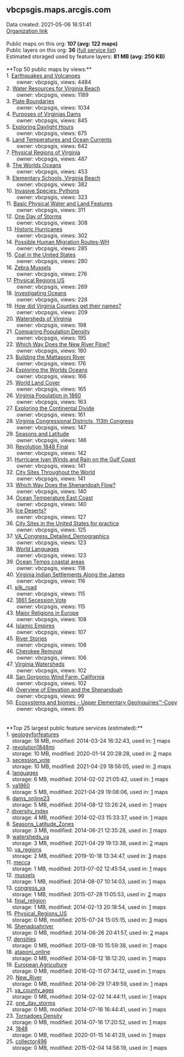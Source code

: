 <h2>vbcpsgis.maps.arcgis.com</h2> Data created: 2021-05-06 16:51:41 <br /><a target='new' href='https://vbcpsgis.maps.arcgis.com'>Organization link</a><br /><br />Public maps on this org: <b>107 (avg: 122 maps)</b><br />Public layers on this org: <b>36 </b>(<a target='new' href='https://services.arcgis.com/7nyQeu9yVYGEprbT/ArcGIS/rest/services'>full service list</a>)<br />Estimated storaged used by feature layers: <b>81 MB (avg: 250 KB)</b><br /><br />**Top 50 public maps by views:**<br />  1. <a target='new' href='https://www.arcgis.com/home/item.html?id=d203ffa697a947b99ef6e568a189f09f'>Earthquakes and Volcanoes</a> <br />  &nbsp;&nbsp;&nbsp;&nbsp; &nbsp;&nbsp;owner: vbcpsgis, views: 4484<br />  2. <a target='new' href='https://www.arcgis.com/home/item.html?id=708923368bc945d299f98c968c244632'>Water Resources for Virginia Beach</a> <br />  &nbsp;&nbsp;&nbsp;&nbsp; &nbsp;&nbsp;owner: vbcpsgis, views: 1189<br />  3. <a target='new' href='https://www.arcgis.com/home/item.html?id=1eea8dba08b64a6ca08519067c7df2d9'>Plate Boundaries</a> <br />  &nbsp;&nbsp;&nbsp;&nbsp; &nbsp;&nbsp;owner: vbcpsgis, views: 1034<br />  4. <a target='new' href='https://www.arcgis.com/home/item.html?id=c4c8e9caa6294ae1b9e160daedf49479'>Purposes of Virginias Dams</a> <br />  &nbsp;&nbsp;&nbsp;&nbsp; &nbsp;&nbsp;owner: vbcpsgis, views: 845<br />  5. <a target='new' href='https://www.arcgis.com/home/item.html?id=81891f359673473089ec9d36001ff900'>Exploring Daylight Hours</a> <br />  &nbsp;&nbsp;&nbsp;&nbsp; &nbsp;&nbsp;owner: vbcpsgis, views: 675<br />  6. <a target='new' href='https://www.arcgis.com/home/item.html?id=779d782d02584483ac89c7965f3bc4fc'>Land Temperatures and Ocean Currents</a> <br />  &nbsp;&nbsp;&nbsp;&nbsp; &nbsp;&nbsp;owner: vbcpsgis, views: 642<br />  7. <a target='new' href='https://www.arcgis.com/home/item.html?id=94cd4902e1d24f19a932a34ff42397f4'>Physical Regions of Virginia</a> <br />  &nbsp;&nbsp;&nbsp;&nbsp; &nbsp;&nbsp;owner: vbcpsgis, views: 487<br />  8. <a target='new' href='https://www.arcgis.com/home/item.html?id=594072631a48412eb2cd2a02c4a53b41'>The Worlds Oceans</a> <br />  &nbsp;&nbsp;&nbsp;&nbsp; &nbsp;&nbsp;owner: vbcpsgis, views: 453<br />  9. <a target='new' href='https://www.arcgis.com/home/item.html?id=cbba5c66c85049dea356da47cdc46993'>Elementary Schools, Virginia Beach</a> <br />  &nbsp;&nbsp;&nbsp;&nbsp; &nbsp;&nbsp;owner: vbcpsgis, views: 382<br />  10. <a target='new' href='https://www.arcgis.com/home/item.html?id=f8f6b222a7774ff7b5c5772f1b5464c1'>Invasive Species: Pythons</a> <br />  &nbsp;&nbsp;&nbsp;&nbsp; &nbsp;&nbsp;owner: vbcpsgis, views: 323<br />  11. <a target='new' href='https://www.arcgis.com/home/item.html?id=3c869c26db0548fba9deae6a1942b45b'>Basic Physical Water and Land Features</a> <br />  &nbsp;&nbsp;&nbsp;&nbsp; &nbsp;&nbsp;owner: vbcpsgis, views: 311<br />  12. <a target='new' href='https://www.arcgis.com/home/item.html?id=176458c878984a7785d12eef03abbcdd'>One Day of Storms</a> <br />  &nbsp;&nbsp;&nbsp;&nbsp; &nbsp;&nbsp;owner: vbcpsgis, views: 308<br />  13. <a target='new' href='https://www.arcgis.com/home/item.html?id=86b97745fa0e4696abe587e4cbf8c6e0'>Historic Hurricanes</a> <br />  &nbsp;&nbsp;&nbsp;&nbsp; &nbsp;&nbsp;owner: vbcpsgis, views: 302<br />  14. <a target='new' href='https://www.arcgis.com/home/item.html?id=b3e40bb0618f4a3eb9bdce07c07f5513'>Possible Human Migration Routes-WH</a> <br />  &nbsp;&nbsp;&nbsp;&nbsp; &nbsp;&nbsp;owner: vbcpsgis, views: 285<br />  15. <a target='new' href='https://www.arcgis.com/home/item.html?id=8790b0d29cb148e7ba8c105a3a92c828'>Coal in the United States</a> <br />  &nbsp;&nbsp;&nbsp;&nbsp; &nbsp;&nbsp;owner: vbcpsgis, views: 280<br />  16. <a target='new' href='https://www.arcgis.com/home/item.html?id=c40be6efc7db4659be2bdf0cf44b3dcf'>Zebra Mussels</a> <br />  &nbsp;&nbsp;&nbsp;&nbsp; &nbsp;&nbsp;owner: vbcpsgis, views: 276<br />  17. <a target='new' href='https://www.arcgis.com/home/item.html?id=3454ef5e9df545468f8e4a0a9380211a'>Physical Regions US</a> <br />  &nbsp;&nbsp;&nbsp;&nbsp; &nbsp;&nbsp;owner: vbcpsgis, views: 269<br />  18. <a target='new' href='https://www.arcgis.com/home/item.html?id=9ecf5e9a4638448ebe4005c0caedf2db'>Investigating Oceans</a> <br />  &nbsp;&nbsp;&nbsp;&nbsp; &nbsp;&nbsp;owner: vbcpsgis, views: 228<br />  19. <a target='new' href='https://www.arcgis.com/home/item.html?id=b1a510a32629402e8beaf4580a8be237'>How did Virginia Counties get their names?</a> <br />  &nbsp;&nbsp;&nbsp;&nbsp; &nbsp;&nbsp;owner: vbcpsgis, views: 209<br />  20. <a target='new' href='https://www.arcgis.com/home/item.html?id=24db29c906a840f5be63defdc273b7d5'>Watersheds of Virginia</a> <br />  &nbsp;&nbsp;&nbsp;&nbsp; &nbsp;&nbsp;owner: vbcpsgis, views: 198<br />  21. <a target='new' href='https://www.arcgis.com/home/item.html?id=a39251d8b6104ed5a809acdc94ec5dbf'>Comparing Population Density</a> <br />  &nbsp;&nbsp;&nbsp;&nbsp; &nbsp;&nbsp;owner: vbcpsgis, views: 195<br />  22. <a target='new' href='https://www.arcgis.com/home/item.html?id=438b37a4b57143dbb034baef6302cee2'>Which Way Does the New River Flow?</a> <br />  &nbsp;&nbsp;&nbsp;&nbsp; &nbsp;&nbsp;owner: vbcpsgis, views: 180<br />  23. <a target='new' href='https://www.arcgis.com/home/item.html?id=4e45b75b2e434239b7211aa7f9f1a828'>Building the Mattaponi River</a> <br />  &nbsp;&nbsp;&nbsp;&nbsp; &nbsp;&nbsp;owner: vbcpsgis, views: 176<br />  24. <a target='new' href='https://www.arcgis.com/home/item.html?id=827c94c856ef4752a24de0832c4313a2'>Exploring the Worlds Oceans</a> <br />  &nbsp;&nbsp;&nbsp;&nbsp; &nbsp;&nbsp;owner: vbcpsgis, views: 166<br />  25. <a target='new' href='https://www.arcgis.com/home/item.html?id=376f1eefc292421ba2f5e3d7965d3463'>World Land Cover</a> <br />  &nbsp;&nbsp;&nbsp;&nbsp; &nbsp;&nbsp;owner: vbcpsgis, views: 165<br />  26. <a target='new' href='https://www.arcgis.com/home/item.html?id=5daab83a628d4b8c92e1f289e9631b9e'>Virginia Population in 1860</a> <br />  &nbsp;&nbsp;&nbsp;&nbsp; &nbsp;&nbsp;owner: vbcpsgis, views: 163<br />  27. <a target='new' href='https://www.arcgis.com/home/item.html?id=1d547c92734b41c5b86519f142094e1e'>Exploring the Continental Divide</a> <br />  &nbsp;&nbsp;&nbsp;&nbsp; &nbsp;&nbsp;owner: vbcpsgis, views: 161<br />  28. <a target='new' href='https://www.arcgis.com/home/item.html?id=3951f29a00ee4961b9463abc9950c7b1'>Virginia Congressional Districts, 113th Congress</a> <br />  &nbsp;&nbsp;&nbsp;&nbsp; &nbsp;&nbsp;owner: vbcpsgis, views: 147<br />  29. <a target='new' href='https://www.arcgis.com/home/item.html?id=5cd54c3d4aaa45029b62f1ce2fef0759'>Seasons and Latitude</a> <br />  &nbsp;&nbsp;&nbsp;&nbsp; &nbsp;&nbsp;owner: vbcpsgis, views: 146<br />  30. <a target='new' href='https://www.arcgis.com/home/item.html?id=d8a4305ac07d4a35a25d81020bc7a114'>Revolution 1848 Final</a> <br />  &nbsp;&nbsp;&nbsp;&nbsp; &nbsp;&nbsp;owner: vbcpsgis, views: 142<br />  31. <a target='new' href='https://www.arcgis.com/home/item.html?id=5d3c5e8da1aa4bf8bd5672eed48e57a8'>Hurricane Ivan Winds and Rain on the Gulf Coast</a> <br />  &nbsp;&nbsp;&nbsp;&nbsp; &nbsp;&nbsp;owner: vbcpsgis, views: 141<br />  32. <a target='new' href='https://www.arcgis.com/home/item.html?id=9d462b1dfaa24d8e8876c2ee75b007f6'>City Sites  Throughout the World</a> <br />  &nbsp;&nbsp;&nbsp;&nbsp; &nbsp;&nbsp;owner: vbcpsgis, views: 141<br />  33. <a target='new' href='https://www.arcgis.com/home/item.html?id=feb461cf7e1b49529968cc7071382205'>Which Way Does the Shenandoah Flow?</a> <br />  &nbsp;&nbsp;&nbsp;&nbsp; &nbsp;&nbsp;owner: vbcpsgis, views: 140<br />  34. <a target='new' href='https://www.arcgis.com/home/item.html?id=b5192d9158984271b191d260a9de54d7'>Ocean Temperature East Coast</a> <br />  &nbsp;&nbsp;&nbsp;&nbsp; &nbsp;&nbsp;owner: vbcpsgis, views: 140<br />  35. <a target='new' href='https://www.arcgis.com/home/item.html?id=f9f3eb4f29904075bc80ede16ce847fa'>Ice Deserts?</a> <br />  &nbsp;&nbsp;&nbsp;&nbsp; &nbsp;&nbsp;owner: vbcpsgis, views: 127<br />  36. <a target='new' href='https://www.arcgis.com/home/item.html?id=9349b0b1ffd04f649c3a8f605eb52414'>City Sites in the United States for practice</a> <br />  &nbsp;&nbsp;&nbsp;&nbsp; &nbsp;&nbsp;owner: vbcpsgis, views: 125<br />  37. <a target='new' href='https://www.arcgis.com/home/item.html?id=5c62739334c74e279c95f909ae1e504c'>VA_Congress_Detailed_Demographics</a> <br />  &nbsp;&nbsp;&nbsp;&nbsp; &nbsp;&nbsp;owner: vbcpsgis, views: 123<br />  38. <a target='new' href='https://www.arcgis.com/home/item.html?id=9f72edf0d8f74247b70f754ef5ffe2c0'>World Languages</a> <br />  &nbsp;&nbsp;&nbsp;&nbsp; &nbsp;&nbsp;owner: vbcpsgis, views: 123<br />  39. <a target='new' href='https://www.arcgis.com/home/item.html?id=6e9233b86c4e468e886b29f0fab15211'>Ocean Temps coastal areas</a> <br />  &nbsp;&nbsp;&nbsp;&nbsp; &nbsp;&nbsp;owner: vbcpsgis, views: 118<br />  40. <a target='new' href='https://www.arcgis.com/home/item.html?id=baee1788d5f14c5d917a468e90f49ce0'>Virginia Indian Settlements Along the James</a> <br />  &nbsp;&nbsp;&nbsp;&nbsp; &nbsp;&nbsp;owner: vbcpsgis, views: 116<br />  41. <a target='new' href='https://www.arcgis.com/home/item.html?id=1d5da1a065344804ab751a91a9dd0bc6'>silk_road</a> <br />  &nbsp;&nbsp;&nbsp;&nbsp; &nbsp;&nbsp;owner: vbcpsgis, views: 115<br />  42. <a target='new' href='https://www.arcgis.com/home/item.html?id=a0b43ac960444e2bb38489d556db500c'>1861 Secession Vote</a> <br />  &nbsp;&nbsp;&nbsp;&nbsp; &nbsp;&nbsp;owner: vbcpsgis, views: 115<br />  43. <a target='new' href='https://www.arcgis.com/home/item.html?id=99b76fea29d248bdaccbef8f2322a9de'>Major Religions in Europe</a> <br />  &nbsp;&nbsp;&nbsp;&nbsp; &nbsp;&nbsp;owner: vbcpsgis, views: 108<br />  44. <a target='new' href='https://www.arcgis.com/home/item.html?id=cbfec0d2cca44624a16f99baf2bf42c9'>Islamic Empires</a> <br />  &nbsp;&nbsp;&nbsp;&nbsp; &nbsp;&nbsp;owner: vbcpsgis, views: 107<br />  45. <a target='new' href='https://www.arcgis.com/home/item.html?id=882637ffd66b48c4868d0702b9a19539'>River Stories</a> <br />  &nbsp;&nbsp;&nbsp;&nbsp; &nbsp;&nbsp;owner: vbcpsgis, views: 106<br />  46. <a target='new' href='https://www.arcgis.com/home/item.html?id=d76a0b1f216c41559789f18fa15c67ca'>Cherokee Removal</a> <br />  &nbsp;&nbsp;&nbsp;&nbsp; &nbsp;&nbsp;owner: vbcpsgis, views: 106<br />  47. <a target='new' href='https://www.arcgis.com/home/item.html?id=065046f91b564b2ab94f4804476f3d26'>Virginia Watersheds</a> <br />  &nbsp;&nbsp;&nbsp;&nbsp; &nbsp;&nbsp;owner: vbcpsgis, views: 102<br />  48. <a target='new' href='https://www.arcgis.com/home/item.html?id=9a8444d3339c43bc8b84602bd3b6cd1b'>San Gorgonio Wind Farm, California</a> <br />  &nbsp;&nbsp;&nbsp;&nbsp; &nbsp;&nbsp;owner: vbcpsgis, views: 102<br />  49. <a target='new' href='https://www.arcgis.com/home/item.html?id=6a2a79cd82f1458c860f77e7c8f363b7'>Overview of Elevation and the Shenandoah</a> <br />  &nbsp;&nbsp;&nbsp;&nbsp; &nbsp;&nbsp;owner: vbcpsgis, views: 99<br />  50. <a target='new' href='https://www.arcgis.com/home/item.html?id=3bfc79833c7f4025b8fe0856732613b0'>Ecosystems and biomes  - Upper Elementary GeoInquiries™-Copy</a> <br />  &nbsp;&nbsp;&nbsp;&nbsp; &nbsp;&nbsp;owner: vbcpsgis, views: 95<br /><br /><br />**Top 25 largest public feature services (estimated):**<br /> 1. <a target='new' href='https://www.arcgis.com/home/item.html?id=94169e756b89438aa502a633e078a29f'>geologyforfeatures</a><br /> &nbsp;&nbsp;&nbsp;&nbsp;storage: 18 MB, modified: 2014-03-24 16:32:43,  used in: <a target='new' href='https://ed-ind-tb.s3-us-west-1.amazonaws.com/ADI/94169e756b89438aa502a633e078a29f.html'> 1</a> maps<br /> 2. <a target='new' href='https://www.arcgis.com/home/item.html?id=5eba87ddbdad4db1ae8b9289e3e4c7d9'>revolution1848mi</a><br /> &nbsp;&nbsp;&nbsp;&nbsp;storage: 10 MB, modified: 2020-01-14 20:28:28,  used in: <a target='new' href='https://ed-ind-tb.s3-us-west-1.amazonaws.com/ADI/5eba87ddbdad4db1ae8b9289e3e4c7d9.html'> 2</a> maps<br /> 3. <a target='new' href='https://www.arcgis.com/home/item.html?id=311b994187724e5fbf58bd06e26b74cb'>secession_vote</a><br /> &nbsp;&nbsp;&nbsp;&nbsp;storage: 10 MB, modified: 2021-04-29 18:56:05,  used in: <a target='new' href='https://ed-ind-tb.s3-us-west-1.amazonaws.com/ADI/311b994187724e5fbf58bd06e26b74cb.html'> 3</a> maps<br /> 4. <a target='new' href='https://www.arcgis.com/home/item.html?id=88d73f0f21844b6f81ce6adcb915a717'>languages</a><br /> &nbsp;&nbsp;&nbsp;&nbsp;storage: 6 MB, modified: 2014-02-02 21:05:42,  used in: <a target='new' href='https://ed-ind-tb.s3-us-west-1.amazonaws.com/ADI/88d73f0f21844b6f81ce6adcb915a717.html'> 1</a> maps<br /> 5. <a target='new' href='https://www.arcgis.com/home/item.html?id=67a3fd85a6ab4be3b8312c59ed651002'>va1860</a><br /> &nbsp;&nbsp;&nbsp;&nbsp;storage: 5 MB, modified: 2021-04-29 19:08:06,  used in: <a target='new' href='https://ed-ind-tb.s3-us-west-1.amazonaws.com/ADI/67a3fd85a6ab4be3b8312c59ed651002.html'> 1</a> maps<br /> 6. <a target='new' href='https://www.arcgis.com/home/item.html?id=57e8006684034eb1aeea86b1a2cb4e7a'>dams_online23</a><br /> &nbsp;&nbsp;&nbsp;&nbsp;storage: 5 MB, modified: 2014-08-12 13:26:24,  used in: <a target='new' href='https://ed-ind-tb.s3-us-west-1.amazonaws.com/ADI/57e8006684034eb1aeea86b1a2cb4e7a.html'> 1</a> maps<br /> 7. <a target='new' href='https://www.arcgis.com/home/item.html?id=14f423dc724d402cbc4e7ce5837cea75'>diversity_index</a><br /> &nbsp;&nbsp;&nbsp;&nbsp;storage: 4 MB, modified: 2014-02-03 15:33:37,  used in: <a target='new' href='https://ed-ind-tb.s3-us-west-1.amazonaws.com/ADI/14f423dc724d402cbc4e7ce5837cea75.html'> 1</a> maps<br /> 8. <a target='new' href='https://www.arcgis.com/home/item.html?id=26b46e7b87e7448a8b5c2964a6249494'>Seasons_Latitude_Zones</a><br /> &nbsp;&nbsp;&nbsp;&nbsp;storage: 3 MB, modified: 2014-06-21 12:35:28,  used in: <a target='new' href='https://ed-ind-tb.s3-us-west-1.amazonaws.com/ADI/26b46e7b87e7448a8b5c2964a6249494.html'> 1</a> maps<br /> 9. <a target='new' href='https://www.arcgis.com/home/item.html?id=23860e76fcb24566a6640d9043c88410'>watersheds_va</a><br /> &nbsp;&nbsp;&nbsp;&nbsp;storage: 3 MB, modified: 2021-04-29 19:13:38,  used in: <a target='new' href='https://ed-ind-tb.s3-us-west-1.amazonaws.com/ADI/23860e76fcb24566a6640d9043c88410.html'> 2</a> maps<br /> 10. <a target='new' href='https://www.arcgis.com/home/item.html?id=5a910b80518d4cdb964d51cd8dc8ecce'>va_regions</a><br /> &nbsp;&nbsp;&nbsp;&nbsp;storage: 2 MB, modified: 2019-10-18 13:34:47,  used in: <a target='new' href='https://ed-ind-tb.s3-us-west-1.amazonaws.com/ADI/5a910b80518d4cdb964d51cd8dc8ecce.html'> 3</a> maps<br /> 11. <a target='new' href='https://www.arcgis.com/home/item.html?id=ad414e3abc604f55ab77883c1afae972'>mecca</a><br /> &nbsp;&nbsp;&nbsp;&nbsp;storage: 1 MB, modified: 2013-07-02 12:45:54,  used in: <a target='new' href='https://ed-ind-tb.s3-us-west-1.amazonaws.com/ADI/ad414e3abc604f55ab77883c1afae972.html'> 1</a> maps<br /> 12. <a target='new' href='https://www.arcgis.com/home/item.html?id=798210a6bdee4e9bad5d59904e312f4a'>mussels</a><br /> &nbsp;&nbsp;&nbsp;&nbsp;storage: 1 MB, modified: 2014-08-07 10:14:03,  used in: <a target='new' href='https://ed-ind-tb.s3-us-west-1.amazonaws.com/ADI/798210a6bdee4e9bad5d59904e312f4a.html'> 1</a> maps<br /> 13. <a target='new' href='https://www.arcgis.com/home/item.html?id=01d26aa21c7247bd8260435e069b16bb'>congress_va</a><br /> &nbsp;&nbsp;&nbsp;&nbsp;storage: 1 MB, modified: 2015-07-28 11:05:53,  used in: <a target='new' href='https://ed-ind-tb.s3-us-west-1.amazonaws.com/ADI/01d26aa21c7247bd8260435e069b16bb.html'> 2</a> maps<br /> 14. <a target='new' href='https://www.arcgis.com/home/item.html?id=c31eef0686fe4ed2a038c397379e966b'>final_religion</a><br /> &nbsp;&nbsp;&nbsp;&nbsp;storage: 1 MB, modified: 2014-02-13 20:18:54,  used in: <a target='new' href='https://ed-ind-tb.s3-us-west-1.amazonaws.com/ADI/c31eef0686fe4ed2a038c397379e966b.html'> 1</a> maps<br /> 15. <a target='new' href='https://www.arcgis.com/home/item.html?id=c1cff12331a146c88c900ecfafb784d4'>Physical_Regions_US</a><br /> &nbsp;&nbsp;&nbsp;&nbsp;storage: 0 MB, modified: 2015-07-24 15:05:15,  used in: <a target='new' href='https://ed-ind-tb.s3-us-west-1.amazonaws.com/ADI/c1cff12331a146c88c900ecfafb784d4.html'> 3</a> maps<br /> 16. <a target='new' href='https://www.arcgis.com/home/item.html?id=ded6eb60f9e64cd19cda5885caf4f70b'>Shenadoahriver</a><br /> &nbsp;&nbsp;&nbsp;&nbsp;storage: 0 MB, modified: 2014-06-26 20:41:57,  used in: <a target='new' href='https://ed-ind-tb.s3-us-west-1.amazonaws.com/ADI/ded6eb60f9e64cd19cda5885caf4f70b.html'> 2</a> maps<br /> 17. <a target='new' href='https://www.arcgis.com/home/item.html?id=ad79831c60824e05a0734fddc9f648dc'>densities</a><br /> &nbsp;&nbsp;&nbsp;&nbsp;storage: 0 MB, modified: 2013-08-10 15:59:38,  used in: <a target='new' href='https://ed-ind-tb.s3-us-west-1.amazonaws.com/ADI/ad79831c60824e05a0734fddc9f648dc.html'> 1</a> maps<br /> 18. <a target='new' href='https://www.arcgis.com/home/item.html?id=d5a169cc353e44518fa9db949114fdef'>ataponi_online</a><br /> &nbsp;&nbsp;&nbsp;&nbsp;storage: 0 MB, modified: 2014-08-12 18:12:20,  used in: <a target='new' href='https://ed-ind-tb.s3-us-west-1.amazonaws.com/ADI/d5a169cc353e44518fa9db949114fdef.html'> 1</a> maps<br /> 19. <a target='new' href='https://www.arcgis.com/home/item.html?id=193a0d2d277148dda0be326b8ef06bd7'>European Agriculture</a><br /> &nbsp;&nbsp;&nbsp;&nbsp;storage: 0 MB, modified: 2016-02-11 07:34:12,  used in: <a target='new' href='https://ed-ind-tb.s3-us-west-1.amazonaws.com/ADI/193a0d2d277148dda0be326b8ef06bd7.html'> 1</a> maps<br /> 20. <a target='new' href='https://www.arcgis.com/home/item.html?id=e92cf47008d54e0d982cad84f9781598'>New_River</a><br /> &nbsp;&nbsp;&nbsp;&nbsp;storage: 0 MB, modified: 2014-06-29 17:49:59,  used in: <a target='new' href='https://ed-ind-tb.s3-us-west-1.amazonaws.com/ADI/e92cf47008d54e0d982cad84f9781598.html'> 1</a> maps<br /> 21. <a target='new' href='https://www.arcgis.com/home/item.html?id=54a2a51c23f542b585ea7514d19fb5bc'>va_county_ages</a><br /> &nbsp;&nbsp;&nbsp;&nbsp;storage: 0 MB, modified: 2014-02-02 14:44:11,  used in: <a target='new' href='https://ed-ind-tb.s3-us-west-1.amazonaws.com/ADI/54a2a51c23f542b585ea7514d19fb5bc.html'> 1</a> maps<br /> 22. <a target='new' href='https://www.arcgis.com/home/item.html?id=aa0742c25bad4a3fb0113008cd23166c'>one_day_storms</a><br /> &nbsp;&nbsp;&nbsp;&nbsp;storage: 0 MB, modified: 2014-07-16 16:44:41,  used in: <a target='new' href='https://ed-ind-tb.s3-us-west-1.amazonaws.com/ADI/aa0742c25bad4a3fb0113008cd23166c.html'> 1</a> maps<br /> 23. <a target='new' href='https://www.arcgis.com/home/item.html?id=fccd657113ec487487fc9acadfe0872d'>Tornadoes Density</a><br /> &nbsp;&nbsp;&nbsp;&nbsp;storage: 0 MB, modified: 2014-07-16 17:20:52,  used in: <a target='new' href='https://ed-ind-tb.s3-us-west-1.amazonaws.com/ADI/fccd657113ec487487fc9acadfe0872d.html'> 1</a> maps<br /> 24. <a target='new' href='https://www.arcgis.com/home/item.html?id=5831f0b3fcfd428bb45714b6d0e84e7f'>1848</a><br /> &nbsp;&nbsp;&nbsp;&nbsp;storage: 0 MB, modified: 2020-01-15 14:41:29,  used in: <a target='new' href='https://ed-ind-tb.s3-us-west-1.amazonaws.com/ADI/5831f0b3fcfd428bb45714b6d0e84e7f.html'> 1</a> maps<br /> 25. <a target='new' href='https://www.arcgis.com/home/item.html?id=7b2b840b593c4f17b38a8aade0403939'>collector496</a><br /> &nbsp;&nbsp;&nbsp;&nbsp;storage: 0 MB, modified: 2015-02-04 14:58:19,  used in: <a target='new' href='https://ed-ind-tb.s3-us-west-1.amazonaws.com/ADI/7b2b840b593c4f17b38a8aade0403939.html'> 1</a> maps<br />